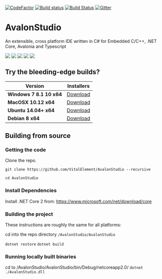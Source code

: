 [![CodeFactor](https://www.codefactor.io/repository/github/vitalelement/avalonstudio/badge)](https://www.codefactor.io/repository/github/vitalelement/avalonstudio)
[![Build status](https://ci.appveyor.com/api/projects/status/l2k85kekoby4tb4j/branch/master?svg=true)](https://ci.appveyor.com/project/danwalmsley/avalonstudio/branch/master)
[![Build Status](https://travis-ci.org/VitalElement/AvalonStudio.svg?branch=master)](https://travis-ci.org/VitalElement/AvalonStudio)
[![Gitter](https://badges.gitter.im/VitalElement/AvalonStudio.svg)](https://gitter.im/VitalElement/AvalonStudio?utm_source=badge&utm_medium=badge&utm_campaign=pr-badge)

# AvalonStudio

An extensible, cross platform IDE written in C# for Embedded C/C++, .NET Core, Avalonia and Typescript

<img src="https://files.gitter.im/VitalElement/AvalonStudio/h5QT/image.png" />
<img src="https://files.gitter.im/VitalElement/AvalonStudio/gEyI/Screenshot-from-2017-10-09-15-43-14.png" />
<img src="https://files.gitter.im/VitalElement/AvalonStudio/gpYQ/Screenshot-from-2017-10-09-15-51-18.png" />
<img src="https://files.gitter.im/VitalElement/AvalonStudio/LUgi/image.png" />
<img src="https://files.gitter.im/VitalElement/AvalonStudio/r3QX/image.png" />

## Try the bleeding-edge builds?

| Version | Installers |
|---------|------------|
|**Windows 7 8.1 10 x64**|[Download](https://ci.appveyor.com/api/projects/danwalmsley/AvalonStudio/artifacts/artifacts/zip/AvalonStudio-win7-x64.zip?branch=master)|
|**MacOSX 10.12 x64**|[Download](https://ci.appveyor.com/api/projects/danwalmsley/AvalonStudio/artifacts/artifacts/zip/AvalonStudio-osx.10.12-x64.zip?branch=master)|
|**Ubuntu 14.04+ x64**|[Download](https://ci.appveyor.com/api/projects/danwalmsley/AvalonStudio/artifacts/artifacts/zip/AvalonStudio-ubuntu.14.04-x64.zip?branch=master)|
|**Debian 8 x64**|[Download](https://ci.appveyor.com/api/projects/danwalmsley/AvalonStudio/artifacts/artifacts/zip/AvalonStudio-debian.8-x64.zip?branch=master)|

## Building from source

### Getting the code

Clone the repo.
```
git clone https://github.com/VitalElement/AvalonStudio --recursive

cd AvalonStudio
```

### Install Dependencies
Install .NET Core 2 from: https://www.microsoft.com/net/download/core

### Building the project
These instructions are roughly the same for all platforms:

cd into the repo directory `/AvalonStudio/AvalonStudio`

`dotnet restore`
`dotnet build`

### Running locally built binaries

cd to /AvalonStudio/AvalonStudio/bin/Debug/netcoreapp2.0/
`dotnet ./AvalonStudio.dll`

